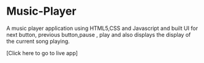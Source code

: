 # Music-Player
A music player application using HTML5,CSS and Javascript and built UI for next button, previous button,pause , play and also displays the display of the current song playing.

[Click here to go to live app]
